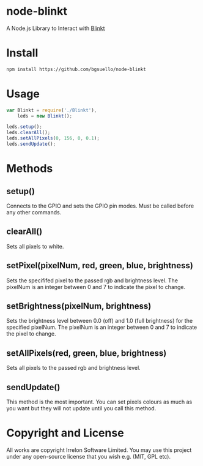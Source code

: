 # node-blinkt
A Node.js Library to Interact with [Blinkt](https://shop.pimoroni.com/products/blinkt)

# Install

```bash
npm install https://github.com/bgsuello/node-blinkt
```

# Usage

```js
var Blinkt = require('./Blinkt'),
	leds = new Blinkt();

leds.setup();
leds.clearAll();
leds.setAllPixels(0, 156, 0, 0.1);
leds.sendUpdate();
```

# Methods

## setup()
Connects to the GPIO and sets the GPIO pin modes. Must be called before any other commands.

## clearAll()
Sets all pixels to white.

## setPixel(pixelNum, red, green, blue, brightness)
Sets the specififed pixel to the passed rgb and brightness level. The pixelNum is
an integer between 0 and 7 to indicate the pixel to change.

## setBrightness(pixelNum, brightness)
Sets the brightness level between 0.0 (off) and 1.0 (full brightness) for the specified pixelNum.
The pixelNum is an integer between 0 and 7 to indicate the pixel to change.

## setAllPixels(red, green, blue, brightness)
Sets all pixels to the passed rgb and brightness level.

## sendUpdate()
This method is the most important. You can set pixels colours as much as you want but they
will not update until you call this method.

# Copyright and License
All works are copyright Irrelon Software Limited. You may use this project under any open-source
license that you wish e.g. (MIT, GPL etc).
